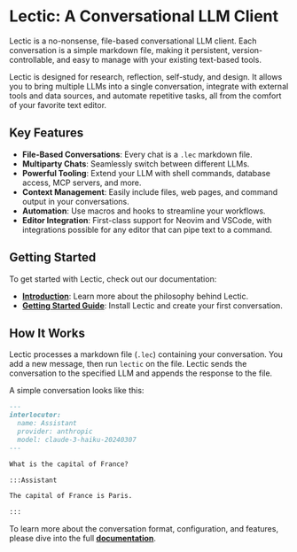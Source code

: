 # Lectic: A Conversational LLM Client

Lectic is a no-nonsense, file-based conversational LLM client. Each
conversation is a simple markdown file, making it persistent,
version-controllable, and easy to manage with your existing text-based tools.

Lectic is designed for research, reflection, self-study, and design. It allows
you to bring multiple LLMs into a single conversation, integrate with external
tools and data sources, and automate repetitive tasks, all from the comfort of
your favorite text editor.

## Key Features

- **File-Based Conversations**: Every chat is a `.lec` markdown file.
- **Multiparty Chats**: Seamlessly switch between different LLMs.
- **Powerful Tooling**: Extend your LLM with shell commands, database access,
  MCP servers, and more.
- **Context Management**: Easily include files, web pages, and command output
  in your conversations.
- **Automation**: Use macros and hooks to streamline your workflows.
- **Editor Integration**: First-class support for Neovim and VSCode, with
  integrations possible for any editor that can pipe text to a command.

## Getting Started

To get started with Lectic, check out our documentation:

- **[Introduction](./doc/01_introduction.qmd)**: Learn more about the
  philosophy behind Lectic.
- **[Getting Started Guide](./doc/02_getting_started.qmd)**: Install Lectic and
  create your first conversation.

## How It Works

Lectic processes a markdown file (`.lec`) containing your conversation. You
add a new message, then run `lectic` on the file. Lectic sends the
conversation to the specified LLM and appends the response to the file.

A simple conversation looks like this:

```markdown
---
interlocutor:
  name: Assistant
  provider: anthropic
  model: claude-3-haiku-20240307
---

What is the capital of France?

:::Assistant

The capital of France is Paris.

:::
```

To learn more about the conversation format, configuration, and features, 
please dive into the full **[documentation](./doc/)**.
